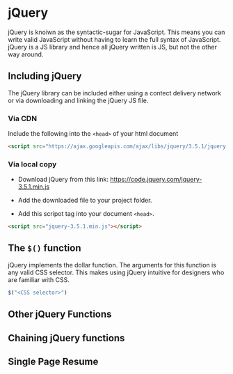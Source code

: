 # jQuery

jQuery is knoiwn as the syntactic-sugar for JavaScript. This means you
can write valid JavaScript without having to learn the full syntax of
JavaScript. jQuery is a JS library and hence all jQuery written is JS,
but not the other way around.

## Including jQuery
The jQuery library can be included either using a contect delivery
network or via downloading and linking the jQuery JS file.

### Via CDN
Include the following into the `<head>` of your html document

```html
<script src="https://ajax.googleapis.com/ajax/libs/jquery/3.5.1/jquery.min.js"></script> 
```

### Via local copy

- Download jQuery from this link:
<https://code.jquery.com/jquery-3.5.1.min.js>

- Add the downloaded file to your project folder.

- Add this scripot tag into your document `<head>`.
```html
<script src="jquery-3.5.1.min.js"></script> 
```


## The `$()` function
jQuery implements the dollar function. The arguments for this function
is any valid CSS selector. This makes using jQuery intuitive for
designers who are familiar with CSS.

```js
$("<CSS selector>")
``` 

## Other jQuery Functions

## Chaining jQuery functions

## Single Page Resume
